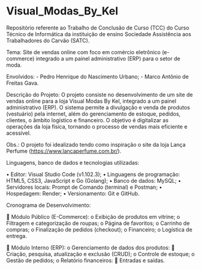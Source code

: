 # Visual_Modas_By_Kel
Repositório referente ao Trabalho de Conclusão de Curso (TCC) do Curso Técnico de Informática da instituição de ensino Sociedade Assistência aos Trabalhadores do Carvão (SATC).

Tema: 
    Site de vendas online com foco em comércio eletrônico (e-commerce) integrado a um painel administrativo (ERP) para o setor de moda.

Envolvidos:
    - Pedro Henrique do Nascimento Urbano;
    - Marco Antônio de Freitas Gava.

Descrição do Projeto: 
    O projeto consiste no desenvolvimento de um site de vendas online para a loja Visual Modas By Kel, integrado a um painel administrativo (ERP). O sistema permite a divulgação e venda de produtos (vestuário) pela internet, além do gerenciamento de estoque, pedidos, clientes, o âmbito logístico e financeiro. O objetivo é digitalizar as operações da loja física, tornando o processo de vendas mais eficiente e acessível.

Obs.: O projeto foi idealizado tendo como inspiração o site da loja Lança Perfume (https://www.lancaperfume.com.br/).

Linguagens, banco de dados e tecnologias utilizadas:

•	Editor: Visual Studio Code (v1.102.3);
•	Linguagens de programação: HTML5, CSS3, JavaScript e Go (Golang);
•	Banco de dados: MySQL;
•	Servidores locais: Prompt de Comando (terminal) e Postman;
•	Hospedagem: Render;
•	Versionamento: Git e GitHub.

Cronograma de Desenvolvimento:

	Módulo Público (E-Commerce):
    o	Exibição de produtos em vitrine;
    o	Filtragem e categorização de roupas;
    o	Página de favoritos;
    o	Carrinho de compras;
    o	Finalização de pedidos (checkout);
    o	Financeiro;
    o	Logística de entrega.

	Módulo Interno (ERP):
    o	Gerenciamento de dados dos produtos:
	Criação, pesquisa, atualização e exclusão (CRUD);
    o	Controle de estoque;
    o	Gestão de pedidos;
    o	Relatório financeiros:
	Entradas e saídas.